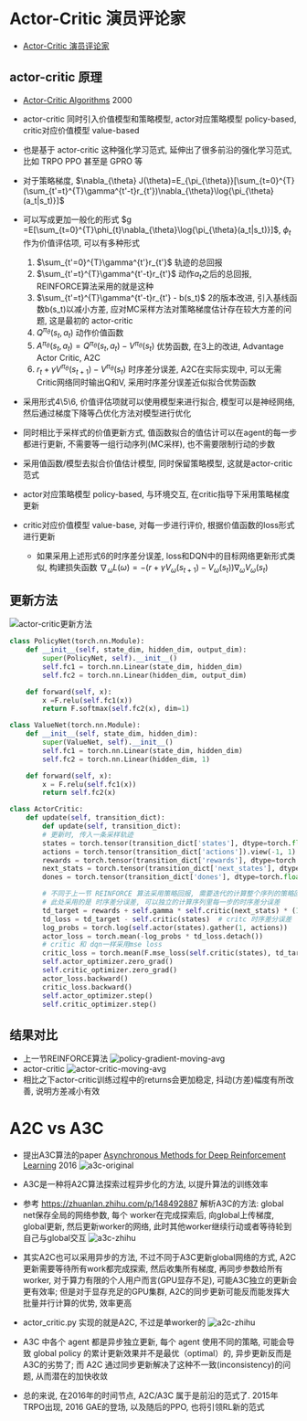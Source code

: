 # Actor-Critic 演员评论家

* [Actor-Critic 演员评论家](https://hrl.boyuai.com/chapter/2/actor-critic%E7%AE%97%E6%B3%95/)

## actor-critic 原理
* [Actor-Critic Algorithms](https://proceedings.neurips.cc/paper/1999/file/6449f44a102fde848669bdd9eb6b76fa-Paper.pdf) 2000
* actor-critic 同时引入价值模型和策略模型, actor对应策略模型 policy-based, critic对应价值模型 value-based
* 也是基于 actor-critic 这种强化学习范式, 延伸出了很多前沿的强化学习范式, 比如 TRPO PPO 甚至是 GPRO 等
* 对于策略梯度, $\nabla_{\theta} J(\theta)=E_{\pi_{\theta}}[\sum_{t=0}^{T}(\sum_{t'=t}^{T}\gamma^{t'-t}r_{t'})\nabla_{\theta}\log{\pi_{\theta}(a_t|s_t)}]$
* 可以写成更加一般化的形式 $g =E[\sum_{t=0}^{T}\phi_{t}\nabla_{\theta}\log{\pi_{\theta}(a_t|s_t)}]$, $\phi_{t}$ 作为价值评估项, 可以有多种形式
  1. $\sum_{t'=0}^{T}\gamma^{t'}r_{t'}$  轨迹的总回报
  2. $\sum_{t'=t}^{T}\gamma^{t'-t}r_{t'}$ 动作$a_t$之后的总回报, REINFORCE算法采用的就是这种
  3. $\sum_{t'=t}^{T}\gamma^{t'-t}r_{t'} - b(s_t)$  2的版本改进, 引入基线函数b(s_t)以减小方差, 应对MC采样方法对策略梯度估计存在较大方差的问题, 这是最初的 actor-critic
  4. $Q^{\pi_{\theta}}(s_t, a_t)$  动作价值函数
  5. $A^{\pi_{\theta}}(s_t, a_t) = Q^{\pi_{\theta}}(s_t, a_t) - V^{\pi_{\theta}}(s_{t})$  优势函数, 在3上的改进, Advantage Actor Critic, A2C
  6. $r_t + \gamma V^{\pi_{\theta}}(s_{t+1}) - V^{\pi_{\theta}}(s_{t})$  时序差分误差, A2C在实际实现中, 可以无需Critic网络同时输出Q和V, 采用时序差分误差近似拟合优势函数

* 采用形式4\5\6, 价值评估项就可以使用模型来进行拟合, 模型可以是神经网络, 然后通过梯度下降等凸优化方法对模型进行优化
* 同时相比于采样式的价值更新方式, 值函数拟合的值估计可以在agent的每一步都进行更新, 不需要等一组行动序列(MC采样), 也不需要限制行动的步数
* 采用值函数/模型去拟合价值估计模型, 同时保留策略模型, 这就是actor-critic范式
* actor对应策略模型 policy-based, 与环境交互, 在critic指导下采用策略梯度更新
* critic对应价值模型 value-base, 对每一步进行评价, 根据价值函数的loss形式进行更新
  * 如果采用上述形式6的时序差分误差, loss和DQN中的目标网络更新形式类似, 构建损失函数 $\nabla_{\omega}L(\omega)=-(r + \gamma V_{\omega}(s_{t+1}) - V_{\omega}(s_t))\nabla_{\omega}V_{\omega}(s_t)$

## 更新方法
![actor-critic更新方法](img/ac-update.png)

```python
class PolicyNet(torch.nn.Module):
    def __init__(self, state_dim, hidden_dim, output_dim):
        super(PolicyNet, self).__init__()
        self.fc1 = torch.nn.Linear(state_dim, hidden_dim)
        self.fc2 = torch.nn.Linear(hidden_dim, output_dim)

    def forward(self, x):
        x =F.relu(self.fc1(x))
        return F.softmax(self.fc2(x), dim=1)

class ValueNet(torch.nn.Module):
    def __init__(self, state_dim, hidden_dim):
        super(ValueNet, self).__init__()
        self.fc1 = torch.nn.Linear(state_dim, hidden_dim)
        self.fc2 = torch.nn.Linear(hidden_dim, 1)

    def forward(self, x):
        x = F.relu(self.fc1(x))
        return self.fc2(x)

class ActorCritic:
    def update(self, transition_dict):
        def update(self, transition_dict):
        # 更新时, 传入一条采样轨迹
        states = torch.tensor(transition_dict['states'], dtype=torch.float).to(self.device)
        actions = torch.tensor(transition_dict['actions']).view(-1, 1).to(self.device)
        rewards = torch.tensor(transition_dict['rewards'], dtype=torch.float).view(-1, 1).to(self.device)
        next_stats = torch.tensor(transition_dict['next_states'], dtype=torch.float).to(self.device)
        dones = torch.tensor(transition_dict['dones'], dtype=torch.float).view(-1, 1).to(self.device)

        # 不同于上一节 REINFORCE 算法采用策略回报, 需要迭代的计算整个序列的策略回报
        # 此处采用的是 时序差分误差, 可以独立的计算序列里每一步的时序差分误差
        td_target = rewards + self.gamma * self.critic(next_stats) * (1 - dones)
        td_loss = td_target - self.critic(states)  # critc 时序差分误差
        log_probs = torch.log(self.actor(states).gather(1, actions))
        actor_loss = torch.mean(-log_probs * td_loss.detach())
        # critic 和 dqn一样采用mse loss
        critic_loss = torch.mean(F.mse_loss(self.critic(states), td_target.detach()))
        self.actor_optimizer.zero_grad()
        self.critic_optimizer.zero_grad()
        actor_loss.backward()
        critic_loss.backward()
        self.actor_optimizer.step()
        self.critic_optimizer.step()
```

## 结果对比
* 上一节REINFORCE算法
![policy-gradient-moving-avg](../7-policy-gradient/reinforce-returns-moving-avg.png)
* actor-critic
![actor-critic-moving-avg](actor-critic-returns-moving-avg.png)
* 相比之下actor-critic训练过程中的returns会更加稳定, 抖动(方差)幅度有所改善, 说明方差减小有效

# A2C vs A3C
- 提出A3C算法的paper [Asynchronous Methods for Deep Reinforcement Learning](https://arxiv.org/pdf/1602.01783) 2016
![a3c-original](img/a3c-original.png)

- A3C是一种将A2C算法探索过程异步化的方法, 以提升算法的训练效率
- 参考 https://zhuanlan.zhihu.com/p/148492887 解析A3C的方法: global net保存全局的网络参数, 每个 worker在完成探索后, 向global上传梯度, global更新, 然后更新worker的网络, 此时其他worker继续行动或者等待轮到自己与global交互
![a3c-zhihu](img/a3c-zhihu.png)

- 其实A2C也可以采用异步的方法, 不过不同于A3C更新global网络的方式, A2C更新需要等待所有work都完成探索, 然后收集所有梯度, 再同步参数给所有worker, 对于算力有限的个人用户而言(GPU显存不足), 可能A3C独立的更新会更有效率; 但是对于显存充足的GPU集群, A2C的同步更新可能反而能发挥大批量并行计算的优势, 效率更高
- actor_critic.py 实现的就是A2C, 不过是单worker的
![a2c-zhihu](img/a2c-zhihu.png)

- A3C 中各个 agent 都是异步独立更新, 每个 agent 使用不同的策略, 可能会导致 global policy 的累计更新效果并不是最优（optimal）的, 异步更新反而是A3C的劣势了; 而 A2C 通过同步更新解决了这种不一致(inconsistency)的问题, 从而潜在的加快收敛
- 总的来说, 在2016年的时间节点, A2C/A3C 属于是前沿的范式了. 2015年TRPO出现, 2016 GAE的登场, 以及随后的PPO, 也将引领RL新的范式
